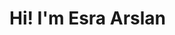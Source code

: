 <h1 align="left" id="macropower-title"> Hi! I'm  Esra Arslan</h1>

<!--
**esrayarslan/esrayarslan** is a ✨ _special_ ✨ repository because its `README.md` (this file) appears on your GitHub profile.

Here are some ideas to get you started:

- 🔭 I’m currently working on something cool 
- 🌱 I’m currently learning JavaScript and Java
- 💬 Ask me about JavaScript/Java/Python
- 📫 How to reach me ![Gmail]esrayildizarslan@gmail.com or ![Linkedin]https://www.linkedin.com/in/esrayildizarslan/
- 😄 Pronouns: ...
- ⚡ Fun fact: ...
-->


